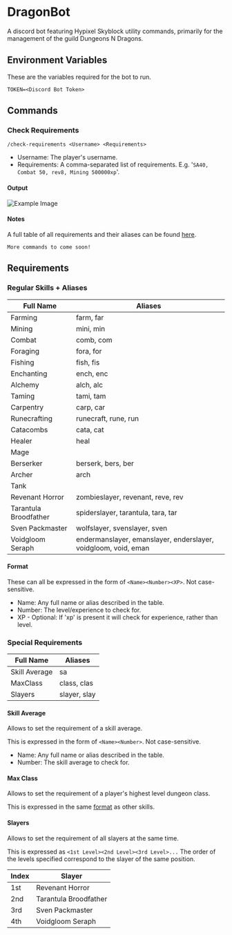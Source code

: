 # DragonBot

A discord bot featuring Hypixel Skyblock utility commands, primarily for the management of the guild Dungeons N Dragons.

## Environment Variables

These are the variables required for the bot to run.

    TOKEN=<Discord Bot Token>

## Commands

### Check Requirements

    /check-requirements <Username> <Requirements>

- Username: The player's username.
- Requirements: A comma-separated list of requirements. E.g. '`SA40, Combat 50, rev8, Mining 500000xp`'.

#### Output

![Example Image](https://cdn.discordapp.com/attachments/670149716755087390/863703145498279956/unknown.png)

#### Notes

A full table of all requirements and their aliases can be found [here](#requirements).

    More commands to come soon!

## Requirements

### Regular Skills + Aliases

Full Name | Aliases
-|-
Farming|farm, far
Mining|mini, min
Combat|comb, com
Foraging|fora, for
Fishing|fish, fis
Enchanting|ench, enc
Alchemy|alch, alc
Taming|tami, tam
Carpentry|carp, car
Runecrafting|runecraft, rune, run
Catacombs|cata, cat
Healer|heal
Mage |
Berserker|berserk, bers, ber
Archer|arch
Tank|
Revenant Horror|zombieslayer, revenant, reve, rev
Tarantula Broodfather|spiderslayer, tarantula, tara, tar
Sven Packmaster|wolfslayer, svenslayer, sven
Voidgloom Seraph|endermanslayer, emanslayer, enderslayer, voidgloom, void, eman

#### Format

These can all be expressed in the form of `<Name><Number><XP>`. Not case-sensitive.
- Name: Any full name or alias described in the table.
- Number: The level/experience to check for.
- XP - Optional: If 'xp' is present it will check for experience, rather than level.

### Special Requirements

Full Name | Aliases
-|-
Skill Average|sa
MaxClass|class, clas
Slayers|slayer, slay

#### Skill Average

Allows to set the requirement of a skill average.

This is expressed in the form of `<Name><Number>`. Not case-sensitive.
- Name: Any full name or alias described in the table.
- Number: The skill average to check for.

#### Max Class

Allows to set the requirement of a player's highest level dungeon class.

This is expressed in the same [format](#format) as other skills.

#### Slayers

Allows to set the requirement of all slayers at the same time.

This is expressed as `<1st Level><2nd Level><3rd Level>...` The order of the levels specified correspond to the slayer of the same position.

Index | Slayer
-|-
1st|Revenant Horror
2nd|Tarantula Broodfather
3rd|Sven Packmaster
4th|Voidgloom Seraph